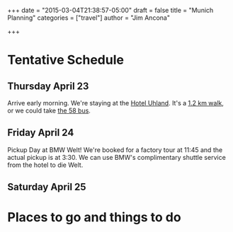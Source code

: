 +++
date = "2015-03-04T21:38:57-05:00"
draft = false
title = "Munich Planning"
categories = ["travel"]
author = "Jim Ancona"

+++
# Tentative Schedule
## Thursday April 23

Arrive early morning. We're staying at the
[Hotel Uhland](http://www.hotel-uhland.de/enwelcome.html). It's a
[1.2 km walk](http://goo.gl/maps/AyDXz), or we could take
[the 58 bus](http://goo.gl/maps/Iqw3T). 

## Friday April 24
Pickup Day at BMW Welt! We're booked for a factory tour at 11:45 and
the actual pickup is at 3:30. We can use BMW's complimentary shuttle
service from the hotel to die Welt.

## Saturday April 25


# Places to go and things to do

